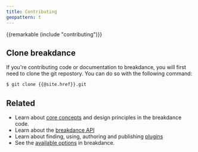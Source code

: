 ```yaml
---
title: Contributing
geopattern: t
---
```


{{remarkable (include "contributing")}}

## Clone breakdance

If you're contributing code or documentation to breakdance, you will first need to clone the git repostory. You can do so with the following command:

```sh
$ git clone {{@site.href}}.git
```

## Related

- Learn about [core concepts](core-concepts.html) and design principles in the breakdance code.
- Learn about the [breakdance API](docs.html#api) 
- Learn about finding, using, authoring and publishing [plugins](plugins.html)
- See the [available options](options.html) in breakdance.

